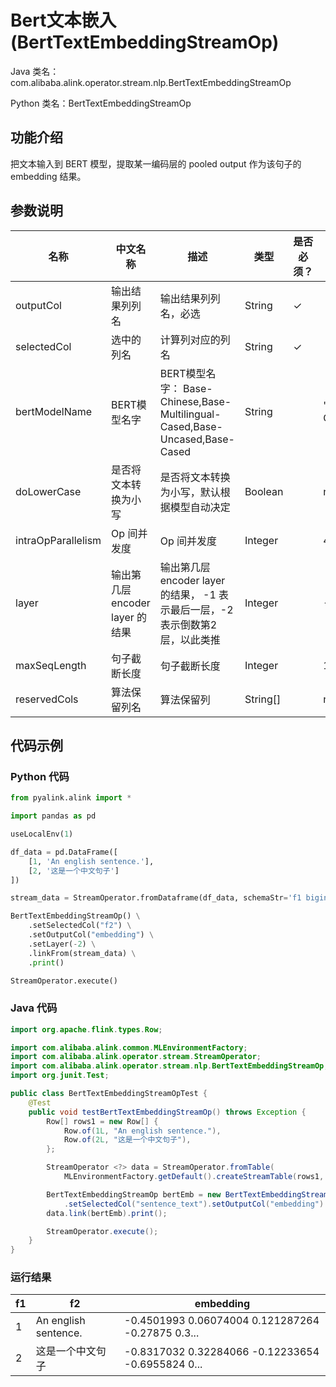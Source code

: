 # Bert文本嵌入 (BertTextEmbeddingStreamOp)
Java 类名：com.alibaba.alink.operator.stream.nlp.BertTextEmbeddingStreamOp

Python 类名：BertTextEmbeddingStreamOp


## 功能介绍

把文本输入到 BERT 模型，提取某一编码层的 pooled output 作为该句子的 embedding 结果。

## 参数说明

| 名称 | 中文名称 | 描述 | 类型 | 是否必须？ | 默认值 |
| --- | --- | --- | --- | --- | --- |
| outputCol | 输出结果列列名 | 输出结果列列名，必选 | String | ✓ |  |
| selectedCol | 选中的列名 | 计算列对应的列名 | String | ✓ |  |
| bertModelName | BERT模型名字 | BERT模型名字： Base-Chinese,Base-Multilingual-Cased,Base-Uncased,Base-Cased | String |  | "Base-Chinese" |
| doLowerCase | 是否将文本转换为小写 | 是否将文本转换为小写，默认根据模型自动决定 | Boolean |  | null |
| intraOpParallelism | Op 间并发度 | Op 间并发度 | Integer |  | 4 |
| layer | 输出第几层 encoder layer 的结果 | 输出第几层 encoder layer 的结果， -1 表示最后一层，-2 表示倒数第2层，以此类推 | Integer |  | -1 |
| maxSeqLength | 句子截断长度 | 句子截断长度 | Integer |  | 128 |
| reservedCols | 算法保留列名 | 算法保留列 | String[] |  | null |


## 代码示例
### Python 代码
```python
from pyalink.alink import *

import pandas as pd

useLocalEnv(1)

df_data = pd.DataFrame([
    [1, 'An english sentence.'],
    [2, '这是一个中文句子']
])

stream_data = StreamOperator.fromDataframe(df_data, schemaStr='f1 bigint, f2 string')

BertTextEmbeddingStreamOp() \
    .setSelectedCol("f2") \
    .setOutputCol("embedding") \
    .setLayer(-2) \
    .linkFrom(stream_data) \
    .print()

StreamOperator.execute()
```

### Java 代码
```java
import org.apache.flink.types.Row;

import com.alibaba.alink.common.MLEnvironmentFactory;
import com.alibaba.alink.operator.stream.StreamOperator;
import com.alibaba.alink.operator.stream.nlp.BertTextEmbeddingStreamOp;
import org.junit.Test;

public class BertTextEmbeddingStreamOpTest {
	@Test
	public void testBertTextEmbeddingStreamOp() throws Exception {
		Row[] rows1 = new Row[] {
			Row.of(1L, "An english sentence."),
			Row.of(2L, "这是一个中文句子"),
		};

		StreamOperator <?> data = StreamOperator.fromTable(
			MLEnvironmentFactory.getDefault().createStreamTable(rows1, new String[] {"sentence_id", "sentence_text"}));

		BertTextEmbeddingStreamOp bertEmb = new BertTextEmbeddingStreamOp()
			.setSelectedCol("sentence_text").setOutputCol("embedding").setLayer(-2);
		data.link(bertEmb).print();

		StreamOperator.execute();
	}
}
```

### 运行结果

|f1 |f2 |embedding|
|---|---|---------|
|1|An english sentence.|-0.4501993 0.06074004 0.121287264 -0.27875 0.3...|
|2|这是一个中文句子|-0.8317032 0.32284066 -0.12233654 -0.6955824 0...|
